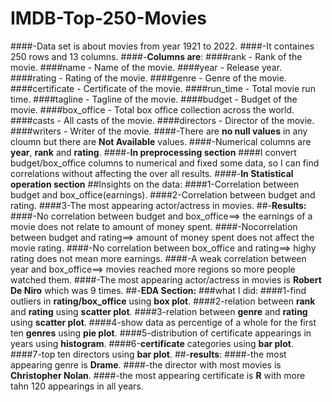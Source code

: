 # IMDB-Top-250-Movies

####-Data set is about movies from year 1921 to 2022.
####-It containes 250 rows and 13 columns.
####-**Columns are**:
####rank - Rank of the movie.
####name - Name of the movie.
####year - Release year.
####rating - Rating of the movie.
####genre - Genre of the movie.
####certificate - Certificate of the movie.
####run_time - Total movie run time.
####tagline - Tagline of the movie.
####budget - Budget of the movie.
####box_office - Total box office collection across the world.
####casts - All casts of the movie.
####directors - Director of the movie.
####writers - Writer of the movie.
####-There are **no null values** in any cloumn but there are **Not Available** values.
####-Numerical columns are **year**, **rank** and **rating**.
####-**In preprocessing section**
####I convert budget/box_office columns to numerical and fixed some data, so I can find correlations without affecting the over all results.
####-**In Statistical operation section**
##Insights on the data:
####1-Correlation between budget and box_office(earnings).
####2-Correlation between budget and rating.
####3-The most appearing actor/actress in movies.
##-**Results:**
####-No correlation between budget and box_office==> the earnings of a movie does not relate to amount of money spent.
####-Nocorrelation between budget and rating==> amount of money spent does not affect the movie rating. 
####-No correlation between box_office and rating==> highy rating does not mean more earnings.
####-A weak correlation between year and box_office==> movies reached more regions so more people watched them.
####-The most appearing actor/actress in movies is **Robert De Niro** which was 9 times.
##-**EDA Section:**
###what I did:
####1-find outliers in **rating/box_office** using **box plot**.
####2-relation between **rank** and **rating** using **scatter plot**.
####3-relation between **genre** and **rating** using **scatter plot**.
####4-show data as percentige of a whole for the first ten **genres** using **pie plot**.
####5-distribution of certificate appearings in years using **histogram**.
####6-**certificate** categories using **bar plot**.
####7-top ten directors using **bar plot**.
##-**results**:
####-the most appearing genre is **Drame**.
####-the director with most movies is **Christopher Nolan**.
####-the most appearing certificate is **R** with more tahn 120 appearings in all years.
